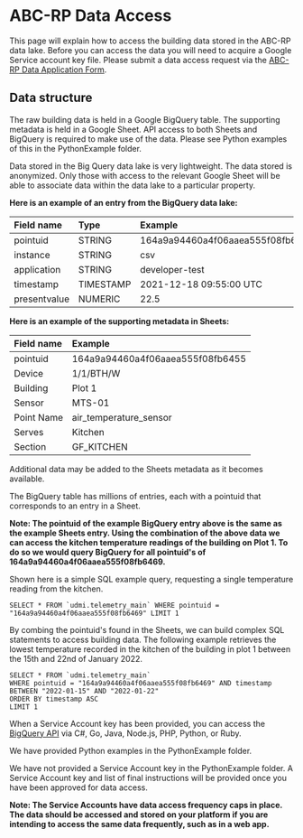 # ABC-RP Data Access
This page will explain how to access the building data stored in the ABC-RP data lake. Before you can access the data you will need to acquire a Google Service account key file. Please submit a data access request via the [ABC-RP Data Application Form](https://abc-rp.com/abc-rp-data-access-request/ "ABC-RP").
## Data structure

The raw building data is held in a Google BigQuery table. The supporting metadata is held in a Google Sheet. API access to both Sheets and BigQuery is required to make use of the data. Please see Python examples of this in the PythonExample folder.

Data stored in the Big Query data lake is very lightweight. The data stored is anonymized. Only those with access to the relevant Google Sheet will be able to associate data within the data lake to a particular property. 

**Here is an example of an entry from the BigQuery data lake:**


| Field name    | Type            | Example |
| :------------ |:---------------| :-----|
| pointuid          | STRING| 164a9a94460a4f06aaea555f08fb6455|
| instance      | STRING        |   csv |
| application   | STRING        |    developer-test|
| timestamp     | TIMESTAMP       |    2021-12-18 09:55:00 UTC |
| presentvalue  | NUMERIC       |    22.5|

**Here is an example of the supporting metadata in Sheets:**

| Field name    |  Example |
| :------------ |:-----|
| pointuid         | 164a9a94460a4f06aaea555f08fb6455|
| Device      | 1/1/BTH/W |
| Building   | Plot 1 |
| Sensor      | MTS-01 |
| Point Name  | air_temperature_sensor|
| Serves  | Kitchen|
| Section   |GF_KITCHEN|

Additional data may be added to the Sheets metadata as it becomes available.


The BigQuery table has millions of entries, each with a pointuid that corresponds to an entry in a Sheet.

**Note: The pointuid of the example BigQuery entry above is the same as the example Sheets entry. Using the combination of the above data we can access the kitchen temperature readings of the building on Plot 1. To do so we would query BigQuery for all pointuid's of 164a9a94460a4f06aaea555f08fb6469.**

Shown here is a simple SQL example query, requesting a single temperature reading from the kitchen.

```
SELECT * FROM `udmi.telemetry_main` WHERE pointuid = "164a9a94460a4f06aaea555f08fb6469" LIMIT 1
```

By combing the pointuid's found in the Sheets, we can build complex SQL statements to access building data. The following example retrieves the lowest temperature recorded in the kitchen of the building in plot 1 between the 15th and 22nd of January 2022.

```
SELECT * FROM `udmi.telemetry_main` 
WHERE pointuid = "164a9a94460a4f06aaea555f08fb6469" AND timestamp BETWEEN "2022-01-15" AND "2022-01-22"  
ORDER BY timestamp ASC 
LIMIT 1
```

When a Service Account key has been provided, you can access the [BigQuery API](https://cloud.google.com/bigquery/docs/quickstarts/quickstart-client-libraries#client-libraries-install-python "BigQuery API") via C#, Go, Java, Node.js, PHP, Python, or Ruby. 

We have provided Python examples in the PythonExample folder. 

We have not provided a Service Account key in the PythonExample folder. A Service Account key and list of final instructions will be provided once you have been approved for data access. 

**Note: The Service Accounts have data access frequency caps in place. The data should be accessed and stored on your platform if you are intending to access the same data frequently, such as in a web app.**